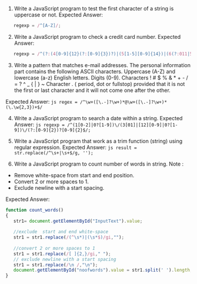 1. Write a JavaScript program to test the first character of a string is uppercase or not. 
Expected Answer: 
```js
   regexp = /^[A-Z]/;
```
2. Write a JavaScript program to check a credit card number. 
Expected Answer:
```js 
   regexp = /^(?:(4[0-9]{12}(?:[0-9]{3})?)|(5[1-5][0-9]{14})|(6(?:011|5[0-9]{2})[0-9]{12})|(3[47][0-9]{13})|(3(?:0[0-5]|[68][0-9])[0-9]{11})|((?:2131|1800|35[0-9]{3})[0-9]{11}))$/
```

3. Write a pattern that matches e-mail addresses. 
	The personal information part contains the following ASCII characters.
	Uppercase (A-Z) and lowercase (a-z) English letters.
	Digits (0-9).
	Characters ! # $ % & * + - / = ? ^ _  { | } ~
   Character . ( period, dot or fullstop) provided that it is not the first or last character and it will not come one after the other.

Expected Answer:
```js regex = /^\w+([\.-]?\w+)*@\w+([\.-]?\w+)*(\.\w{2,3})+$/```

4. Write a JavaScript program to search a date within a string. 
Expected Answer: 
```js regexp = /^(1[0-2]|0?[1-9])\/(3[01]|[12][0-9]|0?[1-9])\/(?:[0-9]{2})?[0-9]{2}$/;```

5. Write a JavaScript program that work as a trim function (string) using regular expression. 
Expected Answer:
```js result = str.replace(/^\s+|\s+$/g, '');```

6. Write a JavaScript program to count number of words in string. 
Note : 
- Remove white-space from start and end position. 
- Convert 2 or more spaces to 1. 
- Exclude newline with a start spacing.
  
Expected Answer: 
 ```js
function count_words()
{
	str1= document.getElementById("InputText").value;
	
	//exclude  start and end white-space
	str1 = str1.replace(/(^\s*)|(\s*$)/gi,"");
	
	//convert 2 or more spaces to 1  
	str1 = str1.replace(/[ ]{2,}/gi," ");
	// exclude newline with a start spacing  
	str1 = str1.replace(/\n /,"\n");
	document.getElementById("noofwords").value = str1.split(' ').length;
}
```
  
